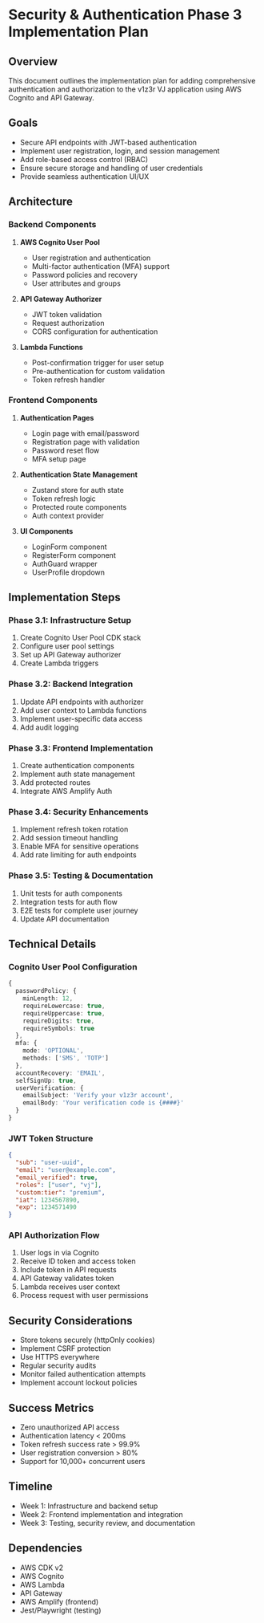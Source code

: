 # Security & Authentication Phase 3 Implementation Plan

## Overview
This document outlines the implementation plan for adding comprehensive authentication and authorization to the v1z3r VJ application using AWS Cognito and API Gateway.

## Goals
- Secure API endpoints with JWT-based authentication
- Implement user registration, login, and session management
- Add role-based access control (RBAC)
- Ensure secure storage and handling of user credentials
- Provide seamless authentication UI/UX

## Architecture

### Backend Components
1. **AWS Cognito User Pool**
   - User registration and authentication
   - Multi-factor authentication (MFA) support
   - Password policies and recovery
   - User attributes and groups

2. **API Gateway Authorizer**
   - JWT token validation
   - Request authorization
   - CORS configuration for authentication

3. **Lambda Functions**
   - Post-confirmation trigger for user setup
   - Pre-authentication for custom validation
   - Token refresh handler

### Frontend Components
1. **Authentication Pages**
   - Login page with email/password
   - Registration page with validation
   - Password reset flow
   - MFA setup page

2. **Authentication State Management**
   - Zustand store for auth state
   - Token refresh logic
   - Protected route components
   - Auth context provider

3. **UI Components**
   - LoginForm component
   - RegisterForm component
   - AuthGuard wrapper
   - UserProfile dropdown

## Implementation Steps

### Phase 3.1: Infrastructure Setup
1. Create Cognito User Pool CDK stack
2. Configure user pool settings
3. Set up API Gateway authorizer
4. Create Lambda triggers

### Phase 3.2: Backend Integration
1. Update API endpoints with authorizer
2. Add user context to Lambda functions
3. Implement user-specific data access
4. Add audit logging

### Phase 3.3: Frontend Implementation
1. Create authentication components
2. Implement auth state management
3. Add protected routes
4. Integrate AWS Amplify Auth

### Phase 3.4: Security Enhancements
1. Implement refresh token rotation
2. Add session timeout handling
3. Enable MFA for sensitive operations
4. Add rate limiting for auth endpoints

### Phase 3.5: Testing & Documentation
1. Unit tests for auth components
2. Integration tests for auth flow
3. E2E tests for complete user journey
4. Update API documentation

## Technical Details

### Cognito User Pool Configuration
```typescript
{
  passwordPolicy: {
    minLength: 12,
    requireLowercase: true,
    requireUppercase: true,
    requireDigits: true,
    requireSymbols: true
  },
  mfa: {
    mode: 'OPTIONAL',
    methods: ['SMS', 'TOTP']
  },
  accountRecovery: 'EMAIL',
  selfSignUp: true,
  userVerification: {
    emailSubject: 'Verify your v1z3r account',
    emailBody: 'Your verification code is {####}'
  }
}
```

### JWT Token Structure
```json
{
  "sub": "user-uuid",
  "email": "user@example.com",
  "email_verified": true,
  "roles": ["user", "vj"],
  "custom:tier": "premium",
  "iat": 1234567890,
  "exp": 1234571490
}
```

### API Authorization Flow
1. User logs in via Cognito
2. Receive ID token and access token
3. Include token in API requests
4. API Gateway validates token
5. Lambda receives user context
6. Process request with user permissions

## Security Considerations
- Store tokens securely (httpOnly cookies)
- Implement CSRF protection
- Use HTTPS everywhere
- Regular security audits
- Monitor failed authentication attempts
- Implement account lockout policies

## Success Metrics
- Zero unauthorized API access
- Authentication latency < 200ms
- Token refresh success rate > 99.9%
- User registration conversion > 80%
- Support for 10,000+ concurrent users

## Timeline
- Week 1: Infrastructure and backend setup
- Week 2: Frontend implementation and integration
- Week 3: Testing, security review, and documentation

## Dependencies
- AWS CDK v2
- AWS Cognito
- AWS Lambda
- API Gateway
- AWS Amplify (frontend)
- Jest/Playwright (testing)